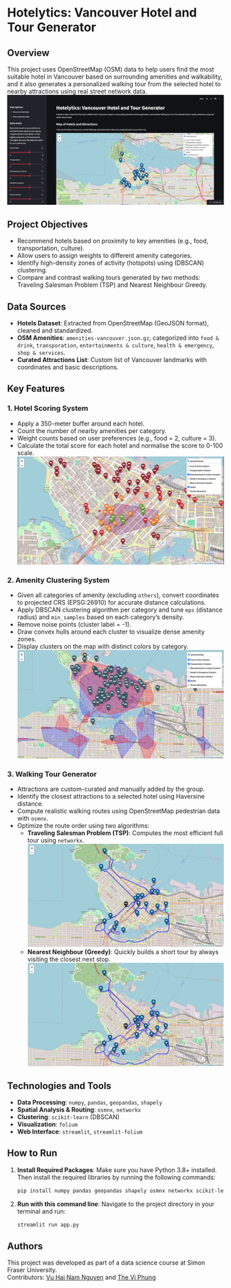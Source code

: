 # Hotelytics: Vancouver Hotel and Tour Generator

## Overview

This project uses OpenStreetMap (OSM) data to help users find the most suitable hotel in Vancouver based on surrounding amenities and walkability, and it also generates a personalized walking tour from the selected hotel to nearby attractions using real street network data.
![Home](assets/home.png)


## Project Objectives

- Recommend hotels based on proximity to key amenities (e.g., food, transportation, culture).
- Allow users to assign weights to different amenity categories.
- Identify high-density zones of activity (hotspots) using (DBSCAN) clustering.
- Compare and contrast walking tours generated by two methods: Traveling Salesman Problem (TSP) and Nearest Neighbour Greedy.

## Data Sources

- **Hotels Dataset**: Extracted from OpenStreetMap (GeoJSON format), cleaned and standardized.
- **OSM Amenities**: `amenities-vancouver.json.gz`, categorized into `food & drink`, `transporation`, `entertainments & culture`, `health & emergency`, `shop & services`.
- **Curated Attractions List**: Custom list of Vancouver landmarks with coordinates and basic descriptions.

## Key Features

### 1. Hotel Scoring System

- Apply a 350-meter buffer around each hotel.
- Count the number of nearby amenities per category.
- Weight counts based on user preferences (e.g., food = 2, culture = 3).
- Calculate the total score for each hotel and normalise the score to 0-100 scale.
  ![Hotel Scoring System](assets/ranking.png)

### 2. Amenity Clustering System

- Given all categories of amenity (excluding `others`), convert coordinates to projected CRS (EPSG:26910) for accurate distance calculations.
- Apply DBSCAN clustering algorithm per category and tune `eps` (distance radius) and `min_samples` based on each category’s density.
- Remove noise points (cluster label = -1).
- Draw convex hulls around each cluster to visualize dense amenity zones.
- Display clusters on the map with distinct colors by category.
  ![Amenity Clustering System](assets/cluster.png)

### 3. Walking Tour Generator

- Attractions are custom-curated and manually added by the group.
- Identify the closest attractions to a selected hotel using Haversine distance.
- Compute realistic walking routes using OpenStreetMap pedestrian data with `osmnx`.
- Optimize the route order using two algorithms:
  - **Traveling Salesman Problem (TSP)**: Computes the most efficient full tour using `networkx`.
    ![Traveling Salesman Problem](assets/tsp.png)
  - **Nearest Neighbour (Greedy)**: Quickly builds a short tour by always visiting the closest next stop.
    ![Nearest Neighbour (Greedy)](assets/nn.png)

## Technologies and Tools

- **Data Processing**: `numpy`, `pandas`, `geopandas`, `shapely`
- **Spatial Analysis & Routing**: `osmnx`, `networkx`
- **Clustering**: `scikit-learn` (DBSCAN)
- **Visualization**: `folium`
- **Web Interface**: `streamlit`, `streamlit-folium`

## How to Run

1. **Install Required Packages**: Make sure you have Python 3.8+ installed. Then install the required libraries by running the following commands:
    ```bash
    pip install numpy pandas geopandas shapely osmnx networkx scikit-learn folium streamlit streamlit-folium
    ```

2. **Run with this command line**: Navigate to the project directory in your terminal and run:
    ```bash
    streamlit run app.py
    ```

## Authors

This project was developed as part of a data science course at Simon Fraser University.  
Contributors: [Vu Hai Nam Nguyen](mailto:vhn1@sfu.ca?subject=Hotelytics:%20General%20Inquiry) and [The Vi Phung](mailto:tvp@sfu.ca?subject=Hotelytics:%20General%20Inquiry)

